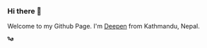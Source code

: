 ### Hi there 👋

Welcome to my Github Page.
I'm [Deepen](https://www.imdpen.com) from Kathmandu, Nepal.

<svg stroke="currentColor" fill="currentColor" stroke-width="0" viewBox="0 0 512 512" class="mr-2" height="1em" width="1em" xmlns="http://www.w3.org/2000/svg"><path d="M505.57 234.62c-3.28-3.53-26.82-32.29-39.51-47.79-6.75-8.24-12.08-14.75-14.32-17.45l-.18-.22-.2-.21c-5.22-5.83-12.64-12.51-23.78-12.51a39.78 39.78 0 00-5.41.44c-.37.05-.75.11-1.15.15-2.45.27-10.06 1.5-28.14 4.48-14 2.29-35.11 5.77-38.31 6.07l-.71.06-.69.13c-10 1.78-16.62 6.22-19.56 13.19-1.55 3.68-3.22 11.15 2.94 19.86 1.53 2.22 6.83 9.56 15.94 22.17 6.06 8.4 12.87 17.82 18.75 26L259.9 275 150.66 96.05l-.2-.34-.23-.33-.44-.65C145.32 88.17 139.76 80 123.7 80c-1.13 0-2.31 0-3.63.11-4.6.25-21.42 1.57-40.89 3.11-21.49 1.69-50.9 4-54.72 4.1h-.73l-.79.08c-9.14.89-15.77 4.6-19.7 11-6.55 10.69-1.42 22.69.26 26.63C6.87 133 37.56 197.7 64.63 254.81c18 37.94 36.58 77.17 38.1 80.65a34.85 34.85 0 0032.94 21.59 46.62 46.62 0 009.86-1.1h.21l.2-.05c13.86-3.38 57.83-14.54 89.2-22.59 1.9 3.32 3.9 6.83 6 10.44 21.93 38.5 37.9 66.35 43.16 73.46C287 421 295 432 310.06 432c5.46 0 10.46-1.4 15.74-2.89l1.53-.43h.12c10.53-3 150.69-52.16 157.87-55.35l.22-.1c5.44-2.41 13.66-6.05 16.18-15.4 1.65-6.12.18-12.33-4.38-18.46l-.07-.09-.07-.09c-.85-1.1-4-5.21-8.27-10.9-9.13-12.07-23.88-31.57-36.84-48.54 17.37-4.5 38.8-10.11 43.38-11.55 11.47-3.43 14.94-10.69 16-14.73.79-3.15 1.82-11.2-5.9-18.85zm-320 58.19c-17.81 4.17-30.22 7.08-37.89 8.9-6.67-13.34-19.74-39.65-32.5-65.33-29.74-59.92-45.1-90.77-53.18-106.9l8.15-.7c13.34-1.15 31.61-2.72 41.78-3.57 16.76 28.26 74.32 125.3 96.3 162.3zM427.58 172zM310.06 416.4zm53.67-56.95c-24.21 8-37.33 12.37-44.42 14.74-6.3-10.34-20.16-33.52-32.47-54.19l115.7-29.48c5 6.81 14.57 19.72 33.46 44.93-18.07 6.04-48.2 16.02-72.27 24zm55.87-121.63l-23.76-31.53c13.67-2.39 21.54-3.77 26.15-4.6l12 14.88 11.94 14.82c-8.2 1.99-17.74 4.32-26.33 6.43z"></path></svg>

<!--
**techies23/techies23** is a ✨ _special_ ✨ repository because its `README.md` (this file) appears on your GitHub profile.

Here are some ideas to get you started:

- 🔭 I’m currently working on ...
- 🌱 I’m currently learning ...
- 👯 I’m looking to collaborate on ...
- 🤔 I’m looking for help with ...
- 💬 Ask me about ...
- 📫 How to reach me: ...
- 😄 Pronouns: ...
- ⚡ Fun fact: ...
-->
